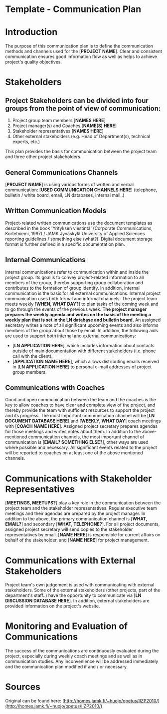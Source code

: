 # Template - Communication Plan 

# Introduction

The purpose of this communication plan is to define the communication methods and channels used for the [**PROJECT NAME**]. Clear and consistent communication ensures good information flow as well as helps to achieve project's quality objectives.

# Stakeholders

## Project Stakeholders can be divided into four groups from the point of view of communication:
1. Project group team members [**NAMES HERE**]
2. Project manager(s) and Coaches [**NAME(S) HERE**]
3. Stakeholder representatives [**NAMES HERE**]
4. Other external stakeholders (e.g. Head of Department(s), technical experts, etc.)

This plan provides the basis for communication between the project team and three other project stakeholders.

## General Communications Channels

[**PROJECT NAME**] is using various forms of written and verbal communication: [**USED COMMUNICATION CHANNELS HERE**] (telephone, bulletin / white board, email, LN databases, internal mail..)

## Written Communication Models

Project-related written communications use the document templates as described in the book 'Yrityksen viestintä' (Corporate Communications, Kortetniemi, 1997) / JAMK Jyväskylä University of Applied Sciences reporting guidelines / something else (what?). Digital document storage format is further defined in a specific documentation plan.

## Internal Communications

Internal communications refer to communication within and inside the project group. Its goal is to convey project-related information to all members of the group, thereby supporting group collaboration and contributes to the formation of group identity. In addition, internal communication is the basis for all external communications.
Internal project communication uses both formal and informal channels. The project team meets weekly [**WHEN, WHAT DAY?**] to plan tasks of the coming week and to go through the events of the previous week. **The project manager prepares the weekly agenda and writes on the basis of the meeting a weekly plan that is set in the LN database and bulletin board.** An assigned secretary writes a note of all significant upcoming events and also informs members of the group about those by email.
In addition, the following aids are used to support both internal and external communications:

- [**LN APPLICATION HERE**], which includes information about contacts outside of main documentation with different stakeholders (i.e. phone call with the client).
- [**APPLICATION NAME HERE**], which allows distributing emails received in [**LN APPLICATION HERE**] to personal e-mail addresses of project group members.

## Communications with Coaches

Good and open communication between the team and the coaches is the key to allow coaches to have clear and complete view of the project, and thereby provide the team with sufficient resources to support the project and its progress. The most important communication channel will be [**LN DOCUMENT DATABASE HERE**] and [**WEEKLY, WHAT DAY**] coach meetings with [**COACH NAME HERE**]. Assigned project secretary prepares agendas for those meetings and writes notes about them. In addition to the above-mentioned communication channels, the most important channel of communication is [**EMAIL? SOMETHING ELSE?**], other ways are used where possible and necessary. All significant events related to the project will be reported to coaches on at least one of the above mentioned channels.

# Communications with Stakeholder Representatives

[**MEETINGS, MEETUPS?**] play a key role in the communication between the project team and the stakeholder representatives. Regular executive team meetings and their agendas are prepared by the project manager. In addition to the above, the primary communication channel is [**WHAT, EMAIL?**] and secondary [**WHAT, TELEPHONE?**]. For all project documents, assigned project secretary will send copies to the stakeholder representatives by email. [**NAME HERE**] is responsible for current affairs on behalf of the stakeholder, and [**NAME HERE**] for project management.

# Communications with External Stakeholders

Project team's own judgement is used with communicating with external stakeholders. Some of the external stakeholders (other projects, part of the department's staff..) have the opportunity to communicate via [**LN DISCUSSION DATABASE HERE**]. In addition, external stakeholders are provided information on the project's website.


# Monitoring and Evaluation of Communications

The success of the communications are continuously evaluated during the project, especially during weekly coach meetings and as well as in communication studies. Any inconvenience will be addressed immediately and the communication plan modified if and / or necessary.


# Sources

Original can be found here: [http://homes.jamk.fi/~huojo/opetus/IIZP2010/](http://homes.jamk.fi/~huojo/opetus/IIZP2010/)
